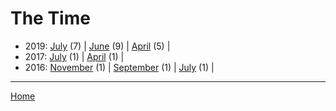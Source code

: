 # The Time

  * 2019: 
      [July](./the-time-2019-07.md) (7) | 
      [June](./the-time-2019-06.md) (9) | 
      [April](./the-time-2019-04.md) (5) | 
  * 2017: 
      [July](./the-time-2017-07.md) (1) | 
      [April](./the-time-2017-04.md) (1) | 
  * 2016: 
      [November](./the-time-2016-11.md) (1) | 
      [September](./the-time-2016-09.md) (1) | 
      [July](./the-time-2016-07.md) (1) | 

----

[Home](../)
